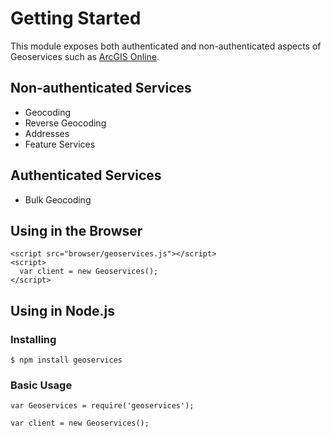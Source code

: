 # Getting Started

This module exposes both authenticated and non-authenticated aspects of Geoservices such as [ArcGIS Online](http://www.arcgis.com/).

## Non-authenticated Services

* Geocoding
* Reverse Geocoding
* Addresses
* Feature Services

## Authenticated Services

* Bulk Geocoding

## Using in the Browser

    <script src="browser/geoservices.js"></script>
    <script>
      var client = new Geoservices();
    </script>

## Using in Node.js

### Installing

    $ npm install geoservices

### Basic Usage

    var Geoservices = require('geoservices');
    
    var client = new Geoservices();
